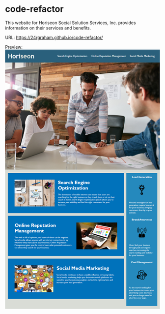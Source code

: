 # code-refactor
This website for Horiseon Social Solution Services, Inc. provides information on their services and benefits.

URL: https://24rgraham.github.io/code-refactor/

Preview:
![preview of website](./assets/images/demo.png)
